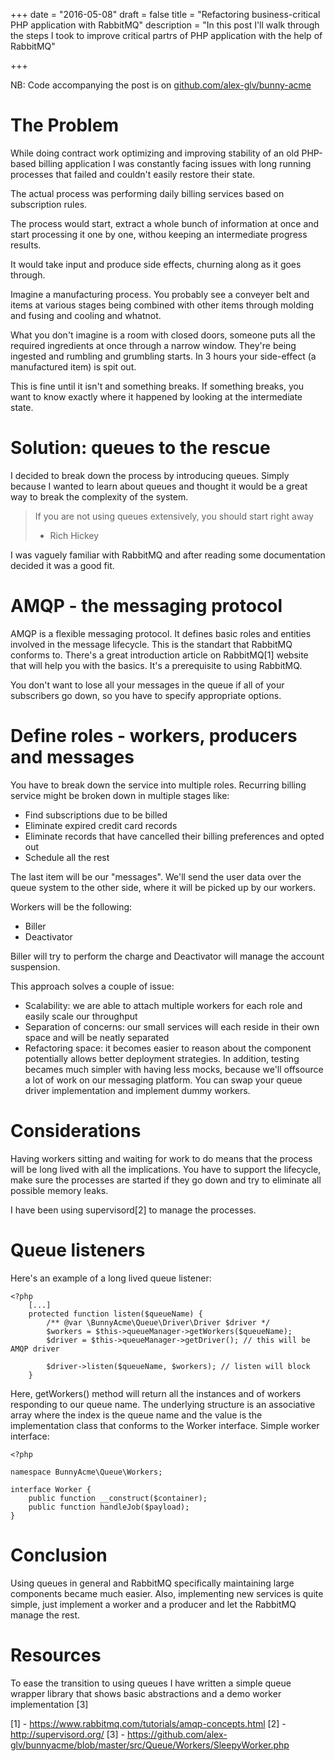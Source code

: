 +++
date = "2016-05-08"
draft = false
title = "Refactoring business-critical PHP application with RabbitMQ"
description = "In this post I'll walk through the steps I took to improve critical partrs of PHP application with the help of RabbitMQ"

+++

NB: Code accompanying the post is on [github.com/alex-glv/bunny-acme](https://github.com/alex-glv/bunny-acme)

# The Problem

While doing contract work optimizing and improving stability of an old PHP-based billing application I was constantly facing issues with long running processes that failed and couldn't easily restore their state.

The actual process was performing daily billing services based on subscription rules.

The process would start, extract a whole bunch of information at once and start processing it one by one, withou keeping an intermediate progress results.

It would take input and produce side effects, churning along as it goes through.

Imagine a manufacturing process. You probably see a conveyer belt and items at various stages being combined with other items through molding and fusing and cooling and whatnot.

What you don't imagine is a room with closed doors, someone puts all the required ingredients at once through a narrow window. They're being ingested and rumbling and grumbling starts. In 3 hours your side-effect (a manufactured item) is spit out.

This is fine until it isn't and something breaks.
If something breaks, you want to know exactly where it happened by looking at the intermediate state.

# Solution: queues to the rescue

I decided to break down the process by introducing queues. Simply because I wanted to learn about queues and thought it would be a great way to break the complexity of the system.

> If you are not using queues extensively, you should start right away
> - Rich Hickey

I was vaguely familiar with RabbitMQ and after reading some documentation decided it was a good fit.

# AMQP - the messaging protocol

AMQP is a flexible messaging protocol. It defines basic roles and entities involved in the message lifecycle.
This is the standart that RabbitMQ conforms to. There's a great introduction article on RabbitMQ[1] website that will help you with the basics. It's a prerequisite to using RabbitMQ. 

You don't want to lose all your messages in the queue if all of your subscribers go down, so you have to specify appropriate options.

# Define roles - workers, producers and messages

You have to break down the service into multiple roles.
Recurring billing service might be broken down in multiple stages like:
- Find subscriptions due to be billed
- Eliminate expired credit card records
- Eliminate records that have cancelled their billing preferences and opted out
- Schedule all the rest

The last item will be our "messages".
We'll send the user data over the queue system to the other side, where it will be picked up by our workers.

Workers will be the following:
- Biller 
- Deactivator

Biller will try to perform the charge and Deactivator will manage the account suspension.

This approach solves a couple of issue:
- Scalability: we are able to attach multiple workers for each role and easily scale our throughput
- Separation of concerns: our small services will each reside in their own space and will be neatly separated 
- Refactoring space: it becomes easier to reason about the component potentially allows better deployment strategies. In addition, testing becames much simpler with having less mocks, because we'll offsource a lot of work on our messaging platform. You can swap your queue driver implementation and implement dummy workers.

# Considerations

Having workers sitting and waiting for work to do means that the process will be long lived with all the implications.
You have to support the lifecycle, make sure the processes are started if they go down and try to eliminate all possible memory leaks.

I have been using supervisord[2] to manage the processes.

# Queue listeners

Here's an example of a long lived queue listener:

```
<?php
    [...]
    protected function listen($queueName) {
        /** @var \BunnyAcme\Queue\Driver\Driver $driver */
        $workers = $this->queueManager->getWorkers($queueName);
        $driver = $this->queueManager->getDriver(); // this will be AMQP driver

        $driver->listen($queueName, $workers); // listen will block
    }
```

Here, getWorkers() method will return all the instances and of workers responding to our queue name.
The underlying structure is an associative array where the index is the queue name and the value is the implementation class that conforms to the Worker interface.
Simple worker interface:

```
<?php

namespace BunnyAcme\Queue\Workers;

interface Worker {
    public function __construct($container);
    public function handleJob($payload);
}
```

# Conclusion

Using queues in general and RabbitMQ specifically maintaining large components became much easier. 
Also, implementing new services is quite simple, just implement a worker and a producer and let the RabbitMQ manage the rest.

# Resources

To ease the transition to using queues I have written a simple queue wrapper library that shows basic abstractions and a demo worker implementation [3] 

[1] - https://www.rabbitmq.com/tutorials/amqp-concepts.html
[2] - http://supervisord.org/
[3] - https://github.com/alex-glv/bunnyacme/blob/master/src/Queue/Workers/SleepyWorker.php
